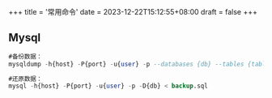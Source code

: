 +++
title = '常用命令'
date = 2023-12-22T15:12:55+08:00
draft = false
+++

## Mysql

```SQL
#备份数据：
mysqldump -h{host} -P{port} -u{user} -p --databases {db} --tables {table1} --tables {table2} > ./backup.sql

#还原数据：
mysql -h{host} -P{port} -u{user} -p -D{db} < backup.sql
```